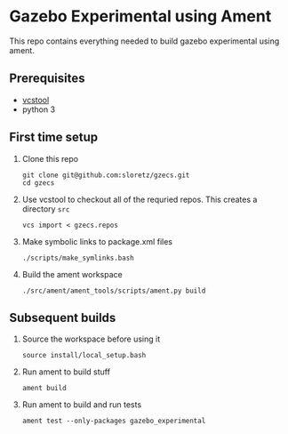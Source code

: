 # Gazebo Experimental using Ament

This repo contains everything needed to build gazebo experimental using ament.

## Prerequisites

* [vcstool](https://github.com/vcstools/vcstools)
* python 3


## First time setup

1. Clone this repo

    ```
    git clone git@github.com:sloretz/gzecs.git
    cd gzecs
    ```

1. Use vcstool to checkout all of the requried repos. This creates a directory `src`

    ```
    vcs import < gzecs.repos
    ```

1. Make symbolic links to package.xml files

    ```
    ./scripts/make_symlinks.bash
    ```

1. Build the ament workspace

    ```
    ./src/ament/ament_tools/scripts/ament.py build
    ```

## Subsequent builds

1. Source the workspace before using it

    ```
    source install/local_setup.bash
    ```

1. Run ament to build stuff

    ```
    ament build
    ```

1. Run ament to build and run tests

    ```
    ament test --only-packages gazebo_experimental
    ```

